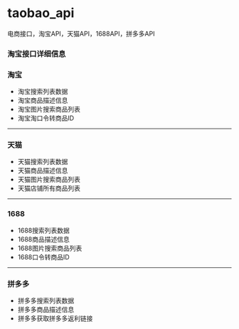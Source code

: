# taobao_api
电商接口，淘宝API，天猫API，1688API，拼多多API


### 淘宝接口详细信息

### 淘宝

- 淘宝搜索列表数据
- 淘宝商品描述信息
- 淘宝图片搜索商品列表
- 淘宝淘口令转商品ID

---------------

### 天猫

- 天猫搜索列表数据
- 天猫商品描述信息
- 天猫图片搜索商品列表
- 天猫店铺所有商品列表


---------------

### 1688

- 1688搜索列表数据
- 1688商品描述信息
- 1688图片搜索商品列表
- 1688口令转商品ID

---------------

### 拼多多

- 拼多多搜索列表数据
- 拼多多商品描述信息
- 拼多多获取拼多多返利链接


